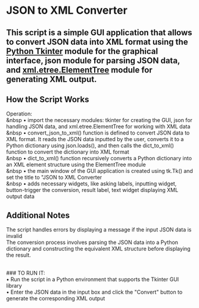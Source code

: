 JSON to XML Converter
====
This script is a simple GUI application that allows to convert JSON data into XML format using the [Python Tkinter](https://docs.python.org/3/library/tkinter.html) module for the graphical interface, json module for parsing JSON data, and [xml.etree.ElementTree](https://docs.python.org/3/library/xml.etree.elementtree.html) module for generating XML output.
----

How the Script Works <br>
----
Operation: <br>
&nbsp	• 	import the necessary modules: tkinter for creating the GUI, json for handling JSON data, and xml.etree.ElementTree for working with XML data <br> 
&nbsp	• 	convert_json_to_xml() function is defined to convert JSON data to XML format. It reads the JSON data inputted by the user, converts it to a Python dictionary using json.loads(), and then calls the dict_to_xml() function to convert the dictionary into XML format <br>
&nbsp	• 	dict_to_xml() function recursively converts a Python dictionary into an XML element structure using the ElementTree module <br>
&nbsp	• 	the main window of the GUI application is created using tk.Tk() and set the title to "JSON to XML Converter <br>
&nbsp	• 	adds necessary widgets, like asking labels, inputting widget, button-trigger the conversion, result label, text widget displaying XML output data <br>

Additional Notes <br>
----
The script handles errors by displaying a message if the input JSON data is invalid<br>
The conversion process involves parsing the JSON data into a Python dictionary and constructing the equivalent XML structure before displaying the result.

<br>
### TO RUN IT: <br>
• Run the script in a Python environment that supports the Tkinter GUI library <br>
• Enter the JSON data in the input box and click the "Convert" button to generate the corresponding XML output
